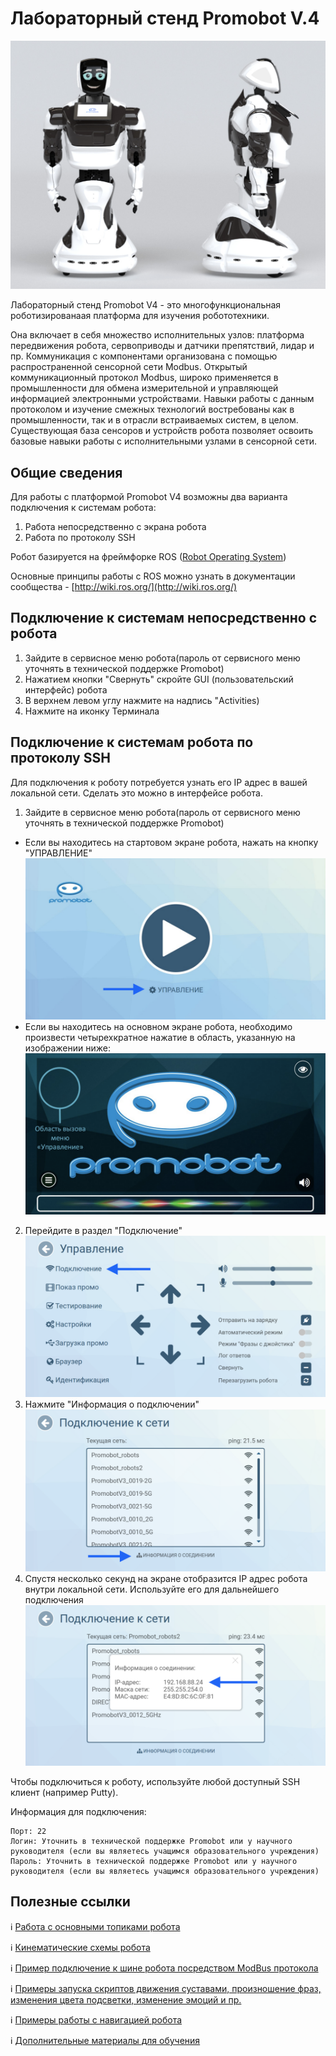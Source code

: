 # Лабораторный стенд Promobot V.4

![](/V4/res/robotV4.png)

Лабораторный стенд Promobot V4 - это многофункциональная роботизированаая платформа для изучения робототехники. 

Она включает в себя множество исполнительных узлов: платформа передвижения робота, сервоприводы и датчики препятствий, лидар и пр. Коммуникация с компонентами организована с помощью распространенной сенсорной сети Modbus. Открытый коммуникационный протокол Modbus, широко применяется в промышленности для обмена измерительной и управляющей информацией электронными устройствами. Навыки работы с данным протоколом и изучение смежных технологий востребованы как в промышленности, так и в отрасли встраиваемых систем, в целом. Существующая база сенсоров и устройств робота позволяет освоить базовые навыки работы с исполнительными узлами в сенсорной сети. 

## Общие сведения

Для работы с платформой Promobot V4 возможны два варианта подключения к системам робота:
1. Работа непосредственно с экрана робота
2. Работа по протоколу SSH

Робот базируется на фреймфорке ROS ([Robot Operating System](https://www.ros.org/)) 

Основные принципы работы с ROS можно узнать в документации сообщества - [http://wiki.ros.org/](http://wiki.ros.org/)

## Подключение к системам непосредственно с робота

1. Зайдите в сервисное меню робота(пароль от сервисного меню уточнять в технической поддержке Promobot) 
2. Нажатием кнопки "Свернуть" скройте GUI (пользовательский интерфейс) робота
3. В верхнем левом углу нажмите на надпись "Activities)
4. Нажмите на иконку Терминала

## Подключение к системам робота по протоколу SSH

Для подключения к роботу потребуется узнать его IP адрес в вашей локальной сети. Сделать это можно в интерфейсе робота. 
1. Зайдите в сервисное меню робота(пароль от сервисного меню уточнять в технической поддержке Promobot) 
* Если вы находитесь на стартовом экране робота, нажать на кнопку "УПРАВЛЕНИЕ" 
![](/V4/res/1.png)
* Если вы находитесь на основном экране робота, необходимо произвести четырехкратное нажатие в область, указанную на изображении ниже:
![](/V4/res/5.png)
2. Перейдите в раздел "Подключение"
![](/V4/res/2.png)
3. Нажмите "Информация о подключении"
![](/V4/res/3.png)
4. Спустя несколько секунд на экране отобразится IP адрес робота внутри локальной сети. Используйте его для дальнейшего подключения
![](/V4/res/4.png)


Чтобы подключиться к роботу, используйте любой доступный SSH клиент (например Putty).

Информация для подключения:
```
Порт: 22
Логин: Уточнить в технической поддержке Promobot или у научного руководителя (если вы являетесь учащимся образовательного учреждения) 
Пароль: Уточнить в технической поддержке Promobot или у научного руководителя (если вы являетесь учащимся образовательного учреждения) 
```

## Полезные ссылки
ℹ️ [Работа с основными топиками робота](/V4/topic_description)

ℹ️ [Кинематические схемы робота](/V4/kinematic_diagram)

ℹ️ [Пример подключение к шине робота посредством ModBus протокола](/V4/modbus)

ℹ️ [Примеры запуска скриптов движения суставами, произношение фраз, изменения цвета подсветки, изменение эмоций и пр.](/V4/script_example)

ℹ️ [Примеры работы с навигацией робота](/V4/navigation_example)

ℹ️ [Дополнительные материалы для обучения](/V4/additional)




